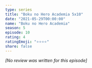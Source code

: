 ```yaml
---
type: series
title: "Boku no Hero Academia 5x10"
date: "2021-05-29T00:00:00"
name: "Boku no Hero Academia"
season: 5
episode: 10
rating: 4
ratingEmoji: "⭐️⭐️⭐️⭐️"
share: false
---
```


*[No review was written for this episode]*
